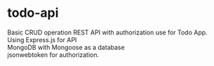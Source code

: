# todo-api
Basic CRUD operation REST API with authorization use for Todo App. <br>
Using Express.js for API <br>
MongoDB with Mongoose as a database <br>
jsonwebtoken for authorization.
